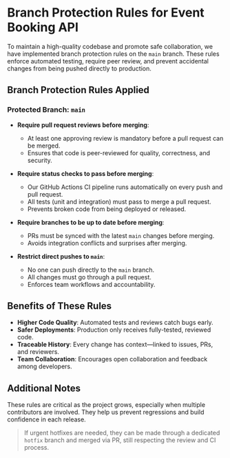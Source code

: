 # Branch Protection Rules for Event Booking API

To maintain a high-quality codebase and promote safe collaboration, we have implemented branch protection rules on the `main` branch. These rules enforce automated testing, require peer review, and prevent accidental changes from being pushed directly to production.

##  Branch Protection Rules Applied

###  Protected Branch: `main`
- **Require pull request reviews before merging**: 
  - At least one approving review is mandatory before a pull request can be merged.
  - Ensures that code is peer-reviewed for quality, correctness, and security.

- **Require status checks to pass before merging**: 
  - Our GitHub Actions CI pipeline runs automatically on every push and pull request.
  - All tests (unit and integration) must pass to merge a pull request.
  - Prevents broken code from being deployed or released.

- **Require branches to be up to date before merging**:
  - PRs must be synced with the latest `main` changes before merging.
  - Avoids integration conflicts and surprises after merging.

- **Restrict direct pushes to `main`**:
  - No one can push directly to the `main` branch.
  - All changes must go through a pull request.
  - Enforces team workflows and accountability.

##  Benefits of These Rules

-  **Higher Code Quality**: Automated tests and reviews catch bugs early.
-  **Safer Deployments**: Production only receives fully-tested, reviewed code.
-  **Traceable History**: Every change has context—linked to issues, PRs, and reviewers.
-  **Team Collaboration**: Encourages open collaboration and feedback among developers.

##  Additional Notes

These rules are critical as the project grows, especially when multiple contributors are involved. They help us prevent regressions and build confidence in each release.

> If urgent hotfixes are needed, they can be made through a dedicated `hotfix` branch and merged via PR, still respecting the review and CI process.
